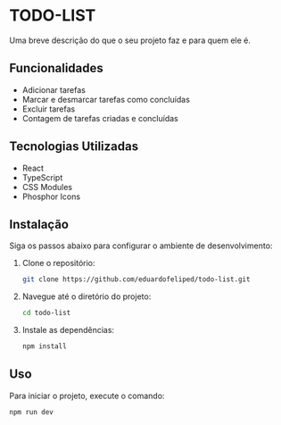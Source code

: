 # TODO-LIST

Uma breve descrição do que o seu projeto faz e para quem ele é.

## Funcionalidades

- Adicionar tarefas
- Marcar e desmarcar tarefas como concluídas
- Excluir tarefas
- Contagem de tarefas criadas e concluídas

## Tecnologias Utilizadas

- React
- TypeScript
- CSS Modules
- Phosphor Icons

## Instalação

Siga os passos abaixo para configurar o ambiente de desenvolvimento:

1. Clone o repositório:
   ```sh
   git clone https://github.com/eduardofeliped/todo-list.git
   ```
2. Navegue até o diretório do projeto:
   ```sh
   cd todo-list
   ```
3. Instale as dependências:
   ```sh
   npm install
   ```

## Uso

Para iniciar o projeto, execute o comando:

```sh
npm run dev
```
